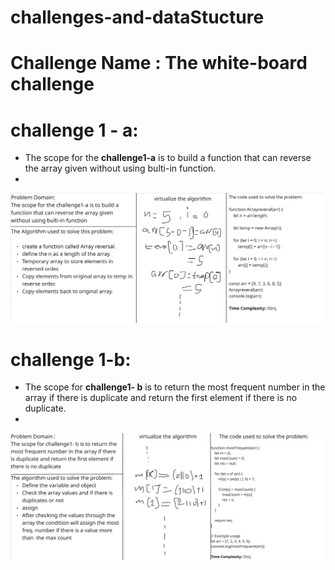 # challenges-and-dataStucture

# Challenge Name : The white-board challenge

# challenge 1 - a:
- The scope for the **challenge1-a** is to build a function that can reverse the array given without using bulti-in function.
- 
![image alt](https://github.com/OmarAmjad310/challenges-and-dataStucture/blob/main/cha1-a.png?raw=true)

# challenge 1-b:
- The scope for **challenge1- b** is to return the most frequent number in the array if there is duplicate and return the first element if there is no duplicate.
- 
![image alt](https://github.com/OmarAmjad310/challenges-and-dataStucture/blob/main/cha-2-b.png?raw=true)
